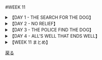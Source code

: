 #WEEK 11
<details><summary>【DAY 1 - THE SEARCH FOR THE DOG】</summary>

----
###DAY 1 - THE SEARCH FOR THE DOG
####

■一方、ハート家は、地元のラジオ局に対して、犬の飼い主に出てくるようにとの<u>**痛切な**</u>訴えを放送するよう通知していた。
Meanwhile, the Harts had notified the local radio stations to broadcast a <u>**poignant**</u> appeal for the dog’s owner to come forward.

■同局の電話には連絡が<u>**押し寄せた**</u>が、すべての手がかりは<u>**役に立たなかった**</u>。
The station was <u>**inundated**</u> with phone calls but all leads
were <u>**fruitless**</u>.

■ボビーの話によると、巨大な犬がスーパーマーケットの駐車場にあった赤いステーションワゴンから飛び出してきたのだった。
From what Bobby had told them, a huge dog had leaped out from a red station wagon in the supermarket’s parking lot.

■ボビーを噛んだ後、同犬は消えた。
After biting Bobby it vanished.

■その6歳児(ボビー)は蒙った噛みつきに気を取られて、どこに該犬が消えたか見ていなかった。
The six-year-old was too concerned with the bites he had received to see where the dog disappeared to.

■少年の語りは<u>**混乱していた**</u>が、該動物が灰色で首輪を付けていたことを確かに覚えていた。
The boy’s story was <u>**garbled**</u>, but he did remember that the animal was gray and had a collar.

■確かな手がかりは殆どなかったが、警察官は<u>**楽観的で**</u>あり続けた。
There was little tangible* evidence to go on, but the police remained <u>**sanguine**</u>.

####
----
####|poignant - 強く心に訴える, 胸を刺す様な (moving, painful to the feelings)

■その説教は<u>**迫真**</u>のもので、生意気な非行少年の瞳から涙を溢れさせるには十分だった。
The sermon was <u>**poingnant**</u> enough to bring tears to the brash delinquent's eyes.

####|inundate - 氾濫させる, 押し寄せる (to flood)

■ボートがもう少しで<u>**水浸しになりそう**</u>であったのに、その船長は助けを無線で呼ぶことを忌避した。
Even through his boat was almost <u>**inundated**</u>, the skipper was loath to radio for help.

####|fruitless - 実を結ばない, 無益な (useless)

■国家の主導権を握ろうという<u>**無益な**</u>試みの後、その売国奴は投獄された。
After a <u>**fruitless**</u> attempt to wrest control of the government, the traitors were incarcerated.

####|garbled - 要領を得ない, 混乱した (confused, mixed up)

■<u>**混乱した**</u>伝言だったのにもかかわらず、要点は十分明瞭だった。
Although the message was <u>**garbled**</u>, its salient points were clear enough.

####|sanguine - 陽気な, 楽天的な (optimistic)

■悪性腫瘍はチェックが外れた(無くなった)のにもかかわらず、外科医は患者の機会について<u>**楽天的で**</u>なかった。
Because the malignancy had gone unchecked, the surgeons were not <u>**sanguine**</u> about the patient's chances.

</details>
<details><summary>【DAY 2 - NO RELIEF】</summary>

----
###DAY 2 - NO RELIEF
####

■普段は<u>**冷静沈着な**</u>人物であるジェリー・ハートは、大変動揺していた。
The normally <u>**phlegmatic**</u> Jerry Hart was deeply upset.

■手をこまねいたまま早24時間が過ぎており、もし狂犬病と診断が<u>**確定し**</u>なかったとしても、ジェリーは息子にワクチンを受けさせようと決めた。
Twenty-four hours had passed without result, and even if the rabies could not be <u>**corroborated**</u>, Jerry was determined to see that his son received the vaccine.

■友人たちの勧めにより、彼は<u>**熱心に**</u>スーパーマーケットの周りに散らばり、<u>**徹底的に**</u>調査を行う隊を編成した。
At the suggestion of some friends, he organized a <u>**comprehensive**</u> search party, <u>**zealously**</u> fanning out in circles around the supermarket.

■隊はすべてのドアを訪ね、すべての犬を調べたが、なんの手がかりも得られなかった。
They knocked on every door, inspected every dog, and came back empty-handed.

■ハート一家は心配で堪らなかった（<u>**無理やり**</u>寝かしつけ<u>**られる**</u>ほどだった）が、
Although the Harts were sick with worry (they had to be <u>**coerced**</u> into going to sleep),

■ボビー坊やはガッツでよく耐えていた。
little Bobby seemed to be in great spirits.

■辛く苦しい夜間看護は続いた。
The excruciating* vigil continued.

####
----
####|phlegmatic - 動きのない, 冷淡な (calm, hard to rouse to action)

■ハリエットの言語道断の過ちは彼女の<u>**冷淡な**</u>雇用主の仕事でさえも中断させた。
Harriet's egregious error disturbed even her <u>**phlegmatic**</u> employer.

####|corroborate - (証拠などによって)確証する, 強める (confirm, support)

■シンドラーの悪い共犯者でさえ彼のアリバイを<u>**確証づける**</u>のを拒んだ。
Even the swendler's nefarious accomplice refused to <u>**corroborate**</u> his alibi.

####|comprehensive - 包括的な, 徹底的な, わかりやすい (thorough)

■職を得るために、１０ページ閉じの<u>**包括的な**</u>質問を閉じ込む骨折り仕事を経験する必要があったのだった。
In order to get the job, you had to go through the drudgery of filing out a ten-page <u>**comprehensive**</u> questionnaires.

####|zealous - 熱狂的な (enthusiastic)

■その基金の発起人はとても<u>**熱狂的**</u>で、「救世軍サンタ」からも金をせがんだ。
The fund raiser was so <u>**zealous**</u> that he solicited money from a Salvation Army Santa Claus.

####|coerce - 強いる ,強要する (to force)

■逃げのうまい逃亡者は、彼の代理人によって<u>**強制**</u>されて降伏しました。
The elusive fugitive was <u>**coerced**</u> by his attorney into surrendering.
</details>
<details><summary>【DAY 3 - THE POLICE FIND THE DOG】</summary>

----
###DAY 3 - THE POLICE FIND THE DOG
####

■警察が動くまでに40時間が<u>**経過した**</u>。世間の注目が効果をもたらしたのだ。
Forty hours had <u>**elapsed**</u> before the police work and the publicity paid off.

■近所にある赤のステーションワゴン全部の登録を<u>**慎重に**</u>確認することで、
By <u>**meticulously**</u> checking the registrations of every red station wagon in the neighborhood

■また、犬の登録をクロスチェックすることで、警察は4人の飼い主にまで捜索を絞り込んだ。
and then cross-checking dog licenses, the police narrowed the search to four owners.

■幾何かの着信の後に、申し訳なさそうな飼い主が特定され、ハート家<u>**宅**</u>に口輪をしたジャーマン・シェパードを連れて行ったことが突き止められた。
After a few telephone calls, the apologetic owner was located and directed to bring her muzzled German shepherd to the Hart <u>**domicile**</u>.

■ボビーは犬を特定し、その畜生は必要とされる検査を受診する為に獣医の診療所へ持ち込まれた。
Bobby identified the dog, and the animal was taken to a veterinary’s clinic to have the necessary tests performed.

■<u>**だらしのない**</u>飼い主、マックグロー夫人は、「ワンちゃんは<u>**時々**</u>粗暴になるのよ」と認めた。
The <u>**lax**</u> owner, Mrs. McGraw, admitted that the dog had a <u>**sporadic**</u> mean streak,

■しかし彼女は(犬が)狂犬病だという考えを一蹴した。
but she scoffed* at the idea of rabies.

■ジェリー・ハートは2日ぶりに不安が除かれたこと感得したのだった。
Jerry Hart noticed for the first time in two days that his uneasy feeling had departed.

####
----
####|elapse - いつの間にか経過する, 経つ (to slip by)

■うっかりしてエマは家賃を返すまで2ヶ月<u>**かかって**</u>しまった。
Inadvertently, Emma had allowed two months to <u>**elapse**</u> before paying her rent.

####|meticulous - ごく慎重な, 繊細な (careful)

■その<u>**繊細な**</u>音楽家は(演奏の)でたらめな友人に対する軽蔑以外何も抱かなかった。
The <u>**meticulous**</u> musician had nothing but disdain for his disorganized friends.

####|domicile - 家 (home)

■男の<u>**住まい**</u>とは、彼にとっての「城」である。
A man's <u>**domicile**</u> is his catsle.

####|lax - 手ぬるい, 緩んでいる (careless, negligent)

■見張りが<u>**だらしない**</u>為に、盗みが倉庫で蔓延るのだ。
Because the watchman was <u>**lax**</u>, thievery was rampant at the warehouse.

####|sporadic - 時々起こる (occasional)

■その緩慢とした戦闘は、<u>**突然の**</u>迫撃砲によって中断したのであった。
The lackluster battle was punctuated by <u>**sporadic**</u> morter fire.

</details>
<details><summary>【DAY 4 - ALL’S WELL THAT ENDS WELL】</summary>

----
###DAY 4 - ALL’S WELL THAT ENDS WELL
####

■ハート家は、その犬についての<u>**無分別な憶測**</u>が真実ではなかったと判明したことに安堵した。
The Harts were greatly relieved to learn that the <u>**rash**</u> <u>**conjecture**</u> about the dog was not true.

■なぜならジャーマン・シェパードはノロく、苦痛を伴う治療の必要は<u>**除かれた**</u>からである。
Because the German shepherd was not rabid, the necessity for the painful treatment was <u>**obviated**</u>.

■警察は、その犬の飼い主に、犬の口輪を外させるよう求めた。
The police gave the dog’s owner a summons for allowing the animal to go un-muzzled.

■幼いボビーは、「アイスクリームサンデー」と「ウォルト・ディズニーの長編二本立て映画」を奢られた。
Little Bobby was treated to an ice cream sundae and a Walt Disney double feature.

■隣人たちは他の<u>**どぎつい**</u>出来事を探しに、ジェリー・ハートは仕事場に戻った。
The neighbors searched for other <u>**lurid**</u> happenings, and Jerry Hart went back to his office.

■「あの犬はどんな犬だったんです？」と秘書が尋ねた。
“What kind of dog was that?” his secretary asked.

■「ああ、ヤツの鳴き声の方がカミツキより一層悪かったよ。」とジェリーは<u>**冗談を言った**</u>。
“Oh, his bark was worse than his bite,” <u>**quipped**</u> Jerry.

####
----
####|rash - 気の早い, 無分別な (too hasty, reckless)

■喧嘩っ早い湾岸労働者の無礼は、とてもつまらない奴の<u>**早とちり**</u>であった。
It was exceedingly <u>**rash**</u> of the lightweight to insult the belligerent longshoreman.

####|conjecture - 推測, 推論 (guess)

■それは探偵役の全くの<u>**推測**</u>であったが、忌々しい偽札製造者の逮捕に繋がったのであった。
It was sheer <u>**conjecture**</u> on the detective's part but it led to the arrest of the vexatious counterfeiters.

####|obviate - 除去する, 予防する (do way with, eliminate)

■遠足が延期になった時、サンドイッチを準備する必要は<u>**取り去られた**</u>のであった。
The necessity for preparing sandwiches was <u>**obviated**</u> when the picnic was postponed.

####|lurid - 燦々とした, けばけばしい (sensational)

■新聞は、ありふれた報道から、<u>**どぎつい**</u>報道へと転換したのだった。
The newspaper swiched from mundane coverage to <u>**lurid**</u> reporting.

####|quip - 皮肉る, 辛辣に言う (joke)

■ハムレットは、「ヨリックはいつもエロい<u>**冗談**</u>がうまいなあ」と憶っていた。
Hamlet remembered that Yorick was always ready with a lusty <u>**quip.**</u>

</details>
<details><summary>【WEEK 11 まとめ】</summary>

----

###WEEK 11 まとめ

| 単語          | 意味                             | 英語での説明                    |
|---------------|----------------------------------|---------------------------------|
| poignant      | 強く心に訴える, 胸を刺す様な     | moving, painful to the feelings |
| inundate      | 氾濫させる, 押し寄せる           | to flood                        |
| fruitless     | 実を結ばない, 無益な             | useless                         |
| garbled       | 容量を得ない, 混乱した           | confused, mixed up              |
| sanguine       | 陽気な, 楽天的な                 | optimistic                      |
| phlegmatic    | 動きのない, 冷淡な               | calm, hard to rouse to action   |
| corroborate   | 証拠によって確証する             | confirm, support                |
| comprehensive | 包括的な, 徹底的な, わかりやすい | thorough                        |
| zealous       | 熱狂的な                         | enthusiastic                    |
| coerce        | 強いる, 強要する                 | to force                        |
| elapse        | 経過する, 経つ                   | to slip by                      |
| meticulous    | ごく慎重な, 繊細な               | careful                         |
| domicile      | 家                               | home                            |
| lax           | 手ぬるい, 緩んでいる             | careless, negligent             |
| sporadic      | 時々起こる                       | occasional                      |
| rash          | 気の早い, 無分別な               | too hasty, reckless             |
| conjecture    | 推測, 推論                       | guess                           |
| obviate       | 除去する, 予防する               | do way with, eliminate          |
| lurid         | 燦々とした, けばけばしい         | sensational                     |
| quip          | 皮肉る, 辛辣に言う               | joke                            |


</details>

[戻る](./index.html)

